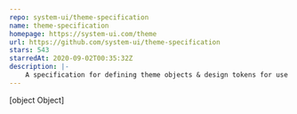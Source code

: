 ```yaml
---
repo: system-ui/theme-specification
name: theme-specification
homepage: https://system-ui.com/theme
url: https://github.com/system-ui/theme-specification
stars: 543
starredAt: 2020-09-02T00:35:32Z
description: |-
    A specification for defining theme objects & design tokens for use with UI components
---
```


[object Object]
